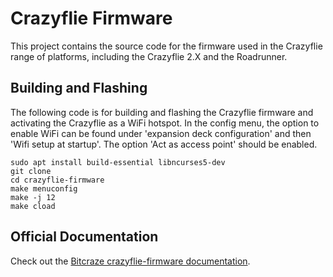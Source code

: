 # Crazyflie Firmware

This project contains the source code for the firmware used in the Crazyflie range of platforms, including the Crazyflie 2.X and the Roadrunner.

## Building and Flashing
The following code is for building and flashing the Crazyflie firmware and activating the Crazyflie as a WiFi hotspot. In the config menu, the option to enable WiFi can be found under 'expansion deck configuration' and then 'Wifi setup at startup'. The option 'Act as access point' should be enabled.
```
sudo apt install build-essential libncurses5-dev
git clone
cd crazyflie-firmware
make menuconfig
make -j 12
make cload
```


## Official Documentation

Check out the [Bitcraze crazyflie-firmware documentation](https://www.bitcraze.io/documentation/repository/crazyflie-firmware/master/).
